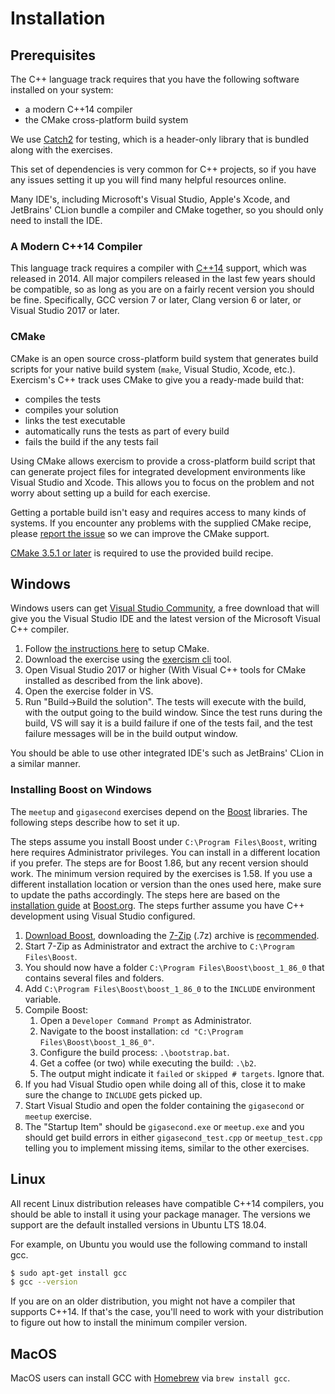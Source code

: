 # Installation

## Prerequisites

The C++ language track requires that you have the following software
installed on your system:
* a modern C++14 compiler
* the CMake cross-platform build system

We use [Catch2](https://github.com/catchorg/Catch2) for testing, which is a
header-only library that is bundled along with the exercises.

This set of dependencies is very common for C++ projects, so if you have any
issues setting it up you will find many helpful resources online.

Many IDE's, including Microsoft's Visual Studio, Apple's Xcode, and JetBrains'
CLion bundle a compiler and CMake together, so you should only need to install
the IDE.

### A Modern C++14 Compiler

This language track requires a compiler with [C++14](http://en.wikipedia.org/wiki/C%2B%2B14)
support, which was released in 2014. All major compilers released in the last few years should
be compatible, so as long as you are on a fairly recent version you should be fine.
Specifically, GCC version 7 or later, Clang version 6 or later, or Visual
Studio 2017 or later.

### CMake

CMake is an open source cross-platform build system that generates build
scripts for your native build system (`make`, Visual Studio, Xcode, etc.).
Exercism's C++ track uses CMake to give you a ready-made build that:

* compiles the tests
* compiles your solution
* links the test executable
* automatically runs the tests as part of every build
* fails the build if the any tests fail

Using CMake allows exercism to provide a cross-platform build script that
can generate project files for integrated development environments like
Visual Studio and Xcode.  This allows you to focus on the problem and
not worry about setting up a build for each exercise.

Getting a portable build isn't easy and requires access to many kinds of
systems.  If you encounter any problems with the supplied CMake recipe,
please [report the issue](https://github.com/exercism/cpp/issues) so we can
improve the CMake support.

[CMake 3.5.1 or later](http://www.cmake.org/) is required to use the provided build recipe.

## Windows

Windows users can get
[Visual Studio Community](https://www.visualstudio.com/vs/community/),
a free download that will give you the Visual Studio IDE and the latest version
of the Microsoft Visual C++ compiler.

1. Follow [the instructions here](https://docs.microsoft.com/en-us/cpp/build/cmake-projects-in-visual-studio) to setup CMake.
1. Download the exercise using the [exercism cli](https://exercism.io/cli-walkthrough) tool.
1. Open Visual Studio 2017 or higher (With Visual C++ tools for CMake installed as described from the link above).
1. Open the exercise folder in VS.
1. Run "Build->Build the solution". The tests will execute with the build, with the output going to the build window. Since the test runs during the build, VS will say it is a build failure if one of the tests fail, and the test failure messages will be in the build output window.

You should be able to use other integrated IDE's such as JetBrains' CLion in a similar manner.

### Installing Boost on Windows

The `meetup` and `gigasecond` exercises depend on the [Boost](https://www.boost.org/) libraries. The following steps
describe how to set it up.

The steps assume you install Boost under `C:\Program Files\Boost`, writing here requires Administrator privileges. You
can install in a different location if you prefer. The steps are for Boost 1.86, but any recent version should work. The
minimum version required by the exercises is 1.58. If you use a different installation location or version than the ones
used here, make sure to update the paths accordingly. The steps here are based on the
[installation guide](https://www.boost.org/doc/libs/1_85_0/more/getting_started/windows.html) at
[Boost.org](https://www.boost.org/). The steps further assume you have C++ development using Visual Studio configured.

1. [Download Boost](https://www.boost.org/users/download/), downloading the [7-Zip](https://www.7-zip.org/) (.7z)
archive is [recommended](https://www.boost.org/doc/libs/1_86_0/more/getting_started/windows.html#zip).
1. Start 7-Zip as Administrator and extract the archive to `C:\Program Files\Boost`.
1. You should now have a folder `C:\Program Files\Boost\boost_1_86_0` that contains several files and folders.
1. Add `C:\Program Files\Boost\boost_1_86_0` to the `INCLUDE` environment variable.
1. Compile Boost:
   1. Open a `Developer Command Prompt` as Administrator.
   1. Navigate to the boost installation: `cd "C:\Program Files\Boost\boost_1_86_0"`.
   1. Configure the build process: `.\bootstrap.bat`.
   1. Get a coffee (or two) while executing the build: `.\b2`.
   1. The output might indicate it `failed` or `skipped # targets`. Ignore that.
1. If you had Visual Studio open while doing all of this, close it to make sure the
change to `INCLUDE` gets picked up.
1. Start Visual Studio and open the folder containing the `gigasecond` or `meetup` exercise.
1. The "Startup Item" should be `gigasecond.exe` or `meetup.exe` and you should get build errors in either
`gigasecond_test.cpp` or `meetup_test.cpp` telling you to implement missing items, similar to the other exercises.

## Linux

All recent Linux distribution releases have compatible C++14 compilers, you
should be able to install it using your package manager. The versions we support
are the default installed versions in Ubuntu LTS 18.04.

For example, on Ubuntu you would use the following command to install gcc.

```bash
$ sudo apt-get install gcc
$ gcc --version
```

If you are on an older distribution, you might not have a compiler that
supports C++14. If that's the case, you'll need to work with your distribution
to figure out how to install the minimum compiler version.

## MacOS

MacOS users can install GCC with [Homebrew](http://brew.sh/) via
`brew install gcc`.

